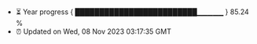 - ⏳ Year progress { █████████████████████████▁▁▁▁▁ } 85.24 %
- ⏰ Updated on Wed, 08 Nov 2023 03:17:35 GMT

